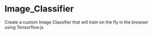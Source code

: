 # Image_Classifier
Create a custom Image Classifier that will train on the fly in the browser using Tensorflow.js
